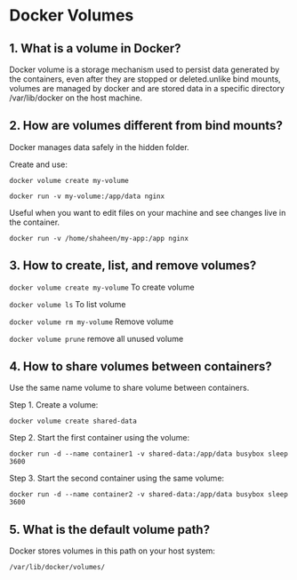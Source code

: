# Docker Volumes
## 1. What is a volume in Docker?

Docker volume is a storage mechanism used to persist data generated by the containers, even after they are stopped or deleted.unlike bind mounts, volumes are managed by docker and are stored data in a specific directory /var/lib/docker on the host machine. 

## 2. How are volumes different from bind mounts?

Docker manages data safely in the hidden folder.

Create and use:

`docker volume create my-volume`

`docker run -v my-volume:/app/data nginx`

 Useful when you want to edit files on your machine and see changes live in the container.

 `docker run -v /home/shaheen/my-app:/app nginx`

## 3. How to create, list, and remove volumes?

`docker volume create my-volume`  To create volume

`docker volume ls`  To list volume

`docker volume rm my-volume`  Remove volume

`docker volume prune`  remove all unused volume


## 4. How to share volumes between containers?

Use the same name volume to share volume between containers.

Step 1. Create a volume:

`docker volume create shared-data`

Step 2. Start the first container using the volume:

`docker run -d --name container1 -v shared-data:/app/data busybox sleep 3600`

Step 3. Start the second container using the same volume:

`docker run -d --name container2 -v shared-data:/app/data busybox sleep 3600`



## 5. What is the default volume path?

Docker stores volumes in this path on your host system:

`/var/lib/docker/volumes/`

